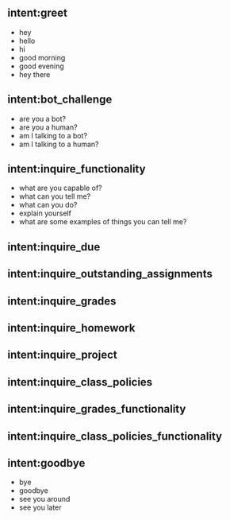 ## intent:greet
- hey
- hello
- hi
- good morning
- good evening
- hey there

## intent:bot_challenge
- are you a bot?
- are you a human?
- am I talking to a bot?
- am I talking to a human?

## intent:inquire_functionality
 - what are you capable of?
 - what can you tell me?
 - what can you do?
 - explain yourself
 - what are some examples of things you can tell me?
 
## intent:inquire_due

## intent:inquire_outstanding_assignments

## intent:inquire_grades

## intent:inquire_homework

## intent:inquire_project

## intent:inquire_class_policies

## intent:inquire_grades_functionality

## intent:inquire_class_policies_functionality

## intent:goodbye
- bye
- goodbye
- see you around
- see you later